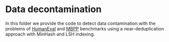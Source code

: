 # Data decontamination
In this folder we provide the code to detect data contamination with the problems of [HumanEval](https://huggingface.co/datasets/openai_humaneval) and [MBPP](https://huggingface.co/datasets/mbpp) benchmarks using a near-deduplication approach with MinHash and LSH indexing.